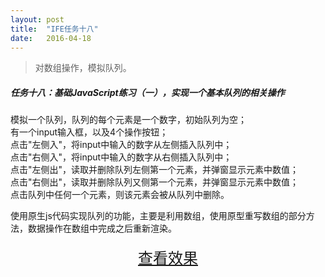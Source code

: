 ```yaml
---
layout: post
title:  "IFE任务十八"
date:   2016-04-18
---
```


>对数组操作，模拟队列。

##### 任务十八：基础JavaScript练习（一），实现一个基本队列的相关操作


模拟一个队列，队列的每个元素是一个数字，初始队列为空；  
有一个input输入框，以及4个操作按钮；  
点击"左侧入"，将input中输入的数字从左侧插入队列中；  
点击"右侧入"，将input中输入的数字从右侧插入队列中；  
点击"左侧出"，读取并删除队列左侧第一个元素，并弹窗显示元素中数值；  
点击"右侧出"，读取并删除队列又侧第一个元素，并弹窗显示元素中数值；  
点击队列中任何一个元素，则该元素会被从队列中删除。 

使用原生js代码实现队列的功能，主要是利用数组，使用原型重写数组的部分方法，数据操作在数组中完成之后重新渲染。

<div>
<a href="https://irife.github.io/ife/tliyun/task18/task18.html" target="_blank"><div style="height:50px;line-height:50px;text-align:center;font-size:24px;">查看效果</div></a>
</div>

